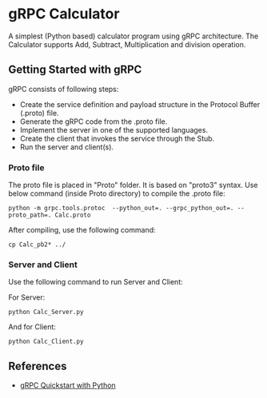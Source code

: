 # gRPC Calculator

A simplest (Python based) calculator program using gRPC architecture. The Calculator supports Add, Subtract, Multiplication and division operation. 

## Getting Started with gRPC
gRPC consists of following steps:

* Create the service definition and payload structure in the Protocol Buffer (.proto) file.
* Generate the gRPC code from the .proto file.
* Implement the server in one of the supported languages.
* Create the client that invokes the service through the Stub.
* Run the server and client(s).

### Proto file

The proto file is placed in "Proto" folder. It is based on "proto3" syntax.
Use below command (inside Proto directory) to compile the .proto file:

```
python -m grpc.tools.protoc  --python_out=. --grpc_python_out=. --proto_path=. Calc.proto
```

After compiling, use the following command:
```
cp Calc_pb2* ../
```
### Server and Client

Use the following command to run Server and Client:

For Server:

```
python Calc_Server.py
```

And for Client:

```
python Calc_Client.py
```

## References

* [gRPC Quickstart with Python](https://grpc.io/docs/quickstart/python.html)
